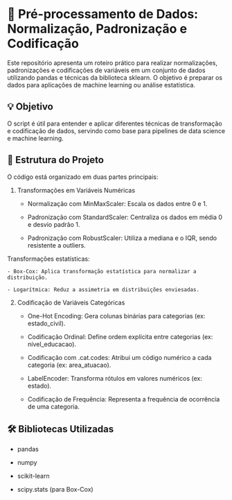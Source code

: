 # 🧪 Pré-processamento de Dados: Normalização, Padronização e Codificação
Este repositório apresenta um roteiro prático para realizar normalizações, padronizações e codificações de variáveis em um conjunto de dados utilizando pandas e técnicas da biblioteca sklearn. O objetivo é preparar os dados para aplicações de machine learning ou análise estatística.

## 💡 Objetivo
O script é útil para entender e aplicar diferentes técnicas de transformação e codificação de dados, servindo como base para pipelines de data science e machine learning.

## 📂 Estrutura do Projeto
O código está organizado em duas partes principais:

1. Transformações em Variáveis Numéricas
   
    - Normalização com MinMaxScaler: Escala os dados entre 0 e 1.

    - Padronização com StandardScaler: Centraliza os dados em média 0 e desvio padrão 1.

    - Padronização com RobustScaler: Utiliza a mediana e o IQR, sendo resistente a outliers.

  Transformações estatísticas:

    - Box-Cox: Aplica transformação estatística para normalizar a distribuição.

    - Logarítmica: Reduz a assimetria em distribuições enviesadas.

2. Codificação de Variáveis Categóricas
    - One-Hot Encoding: Gera colunas binárias para categorias (ex: estado_civil).

    - Codificação Ordinal: Define ordem explícita entre categorias (ex: nível_educacao).

    - Codificação com .cat.codes: Atribui um código numérico a cada categoria (ex: area_atuacao).

    - LabelEncoder: Transforma rótulos em valores numéricos (ex: estado).

    - Codificação de Frequência: Representa a frequência de ocorrência de uma categoria.

## 🛠️ Bibliotecas Utilizadas
- pandas

- numpy

- scikit-learn

- scipy.stats (para Box-Cox)

